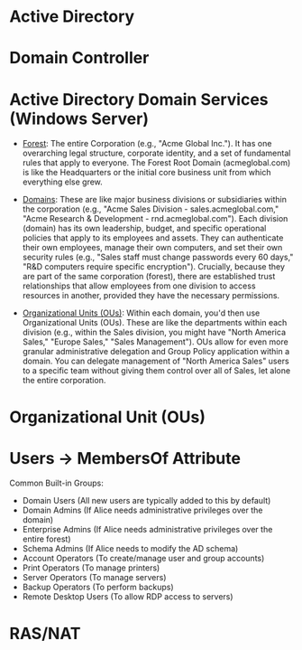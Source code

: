 # Active Directory

# Domain Controller

# Active Directory Domain Services (Windows Server)

  - <ins>Forest</ins>: The entire Corporation (e.g., "Acme Global Inc."). It has one overarching legal structure, corporate identity, and a set of fundamental rules that apply to everyone.
    The Forest Root Domain (acmeglobal.com) is like the Headquarters or the initial core business unit from which everything else grew.

  - <ins>Domains</ins>: These are like major business divisions or subsidiaries within the corporation (e.g., "Acme Sales Division - sales.acmeglobal.com," "Acme Research & Development - rnd.acmeglobal.com").
    Each division (domain) has its own leadership, budget, and specific operational policies that apply to its employees and assets.
    They can authenticate their own employees, manage their own computers, and set their own security rules (e.g., "Sales staff must change passwords every 60 days," "R&D computers require specific encryption").
    Crucially, because they are part of the same corporation (forest), there are established trust relationships that allow employees from one division to access resources in another, provided they have the necessary             permissions.

  - <ins>Organizational Units (OUs)</ins>: Within each domain, you'd then use Organizational Units (OUs). These are like the departments within each division (e.g., within the Sales division, you might have "North America Sales,"       "Europe Sales," "Sales Management").
    OUs allow for even more granular administrative delegation and Group Policy application within a domain. You can delegate management of "North America Sales" users to a specific team without giving them control over all      of Sales, let alone the entire corporation.


# Organizational Unit (OUs)

# Users -> MembersOf Attribute
Common Built-in Groups:
  - Domain Users (All new users are typically added to this by default)
  - Domain Admins (If Alice needs administrative privileges over the domain)
  - Enterprise Admins (If Alice needs administrative privileges over the entire forest)
  - Schema Admins (If Alice needs to modify the AD schema)
  - Account Operators (To create/manage user and group accounts)
  - Print Operators (To manage printers)
  - Server Operators (To manage servers)
  - Backup Operators (To perform backups)
  - Remote Desktop Users (To allow RDP access to servers)

# RAS/NAT


